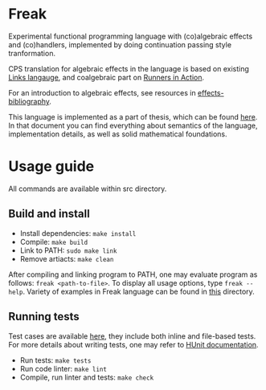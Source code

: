 Freak
======

Experimental functional programming language with (co)algebraic effects and
(co)handlers, implemented by doing continuation passing style tranformation.

CPS translation for algebraic effects in the language is based on existing
[Links langauge](http://homepages.inf.ed.ac.uk/slindley/papers/handlers-cps.pdf),
and coalgebraic part on [Runners in Action](https://arxiv.org/pdf/1910.11629.pdf).

For an introduction to algebraic effects, see resources in
[effects-bibliography](https://github.com/yallop/effects-bibliography).

This language is implemented as a part of thesis, which can be found
[here](./thesis/thesis.pdf). In that document you can find everything about
semantics of the language, implementation details, as well as solid mathematical
foundations.

# Usage guide
All commands are available within src directory.

## Build and install
- Install dependencies: `make install`
- Compile: `make build`
- Link to PATH: `sudo make link`
- Remove artiacts: `make clean`

After compiling and linking program to PATH, one may evaluate program
as follows: `freak <path-to-file>`. To display all usage options, type `freak --help`.
Variety of examples in Freak language can be found in [this](./src/programs) directory.

## Running tests

Test cases are available [here](./src/Tests.hs), they include both inline and file-based tests. For
more details about writing tests, one may refer to [HUnit documentation](https://hackage.haskell.org/package/HUnit).

- Run tests: `make tests`
- Run code linter: `make lint`
- Compile, run linter and tests: `make check`
